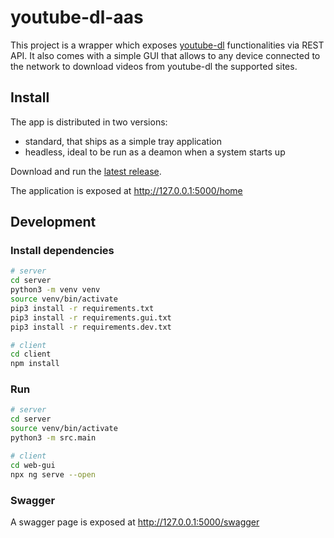 # youtube-dl-aas


This project is a wrapper which exposes [youtube-dl](https://github.com/ytdl-org/youtube-dl) functionalities via REST API. It also comes with a simple GUI that allows to any device connected to the network to download videos from youtube-dl the supported sites. 

## Install

The app is distributed in two versions:
- standard, that ships as a simple tray application
- headless, ideal to be run as a deamon when a system starts up

Download and run the [latest release](https://github.com/FlamingTuri/url-builder/releases).

The application is exposed at http://127.0.0.1:5000/home

## Development

### Install dependencies

```bash
# server
cd server
python3 -m venv venv
source venv/bin/activate
pip3 install -r requirements.txt
pip3 install -r requirements.gui.txt
pip3 install -r requirements.dev.txt
```

```bash
# client
cd client
npm install
```

### Run

```bash
# server
cd server
source venv/bin/activate
python3 -m src.main
```

```bash
# client
cd web-gui
npx ng serve --open
```

### Swagger

A swagger page is exposed at http://127.0.0.1:5000/swagger

